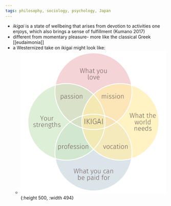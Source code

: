 ```yaml
---
tags: philosophy, sociology, psychology, Japan
---
```


- *ikigai* is a state of wellbeing that arises from devotion to activities one enjoys, which also brings a sense of fulfillment (Kumano 2017)
- different from momentary pleasure- more like the classical Greek [[eudaimonia]]
- a Westernized take on ikigai might look like:
	- ![image.png](../assets/image_1708225191598_0.png){:height 500, :width 494}